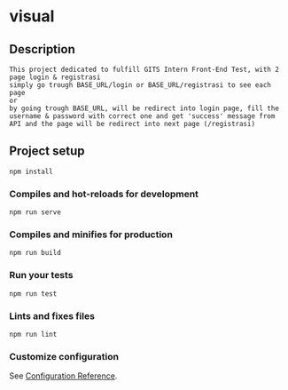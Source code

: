 # visual

## Description
```
This project dedicated to fulfill GITS Intern Front-End Test, with 2 page login & registrasi
simply go trough BASE_URL/login or BASE_URL/registrasi to see each page
or
by going trough BASE_URL, will be redirect into login page, fill the username & password with correct one and get 'success' message from API and the page will be redirect into next page (/registrasi)
```

## Project setup
```
npm install
```

### Compiles and hot-reloads for development
```
npm run serve
```

### Compiles and minifies for production
```
npm run build
```

### Run your tests
```
npm run test
```

### Lints and fixes files
```
npm run lint
```

### Customize configuration
See [Configuration Reference](https://cli.vuejs.org/config/).
